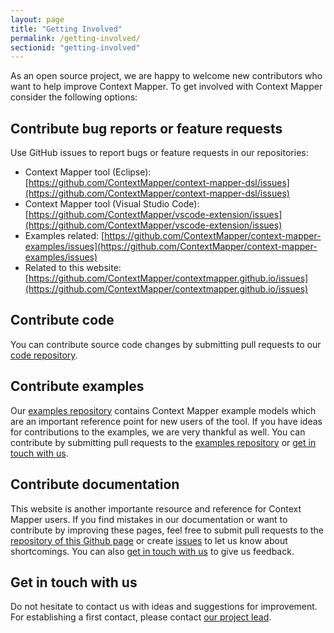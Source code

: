 ```yaml
---
layout: page
title: "Getting Involved"
permalink: /getting-involved/
sectionid: "getting-involved"
---
```


As an open source project, we are happy to welcome new contributors who want to help improve Context Mapper. 
To get involved with Context Mapper consider the following options:

## Contribute bug reports or feature requests
Use GitHub issues to report bugs or feature requests in our repositories:

 * Context Mapper tool (Eclipse): [https://github.com/ContextMapper/context-mapper-dsl/issues](https://github.com/ContextMapper/context-mapper-dsl/issues)
 * Context Mapper tool (Visual Studio Code): [https://github.com/ContextMapper/vscode-extension/issues](https://github.com/ContextMapper/vscode-extension/issues)
 * Examples related: [https://github.com/ContextMapper/context-mapper-examples/issues](https://github.com/ContextMapper/context-mapper-examples/issues)
 * Related to this website: [https://github.com/ContextMapper/contextmapper.github.io/issues](https://github.com/ContextMapper/contextmapper.github.io/issues)

## Contribute code
You can contribute source code changes by submitting pull requests to our 
[code repository](https://github.com/ContextMapper/context-mapper-dsl).

## Contribute examples
Our [examples repository](https://github.com/ContextMapper/context-mapper-examples) contains Context Mapper example models which are an 
important reference point for new users of the tool. If you have ideas for contributions to the examples, we are very thankful as well.
You can contribute by submitting pull requests to the [examples repository](https://github.com/ContextMapper/context-mapper-examples) or
[get in touch with us](#get-in-touch-with-us).

## Contribute documentation
This website is another importante resource and reference for Context Mapper users. If you find mistakes in our documentation or want
to contribute by improving these pages, feel free to submit pull requests to the [repository of this Github page](https://github.com/ContextMapper/contextmapper.github.io)
or create [issues](https://github.com/ContextMapper/contextmapper.github.io/issues) to let us know about shortcomings. You can also 
[get in touch with us](#get-in-touch-with-us) to give us feedback.

## Get in touch with us
Do not hesitate to contact us with ideas and suggestions for improvement. For establishing a first contact, please contact 
[our project lead](http://stefan.kapferer.ch/about/).

